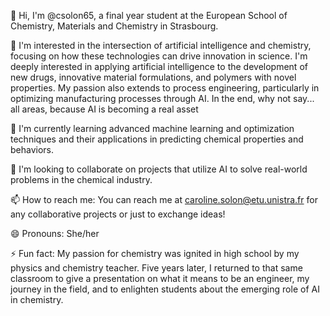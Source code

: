 👋 Hi, I'm @csolon65, a final year student at the European School of Chemistry, Materials and Chemistry in Strasbourg.

👀 I'm interested in the intersection of artificial intelligence and chemistry, focusing on how these technologies can drive innovation in science. I'm deeply interested in applying artificial intelligence to the development of new drugs, innovative material formulations, and polymers with novel properties. My passion also extends to process engineering, particularly in optimizing manufacturing processes through AI. In the end, why not say... all areas, because AI is becoming a real asset

🌱 I'm currently learning advanced machine learning and optimization techniques and their applications in predicting chemical properties and behaviors.

💞️ I'm looking to collaborate on projects that utilize AI to solve real-world problems in the chemical industry.

📫 How to reach me: You can reach me at caroline.solon@etu.unistra.fr for any collaborative projects or just to exchange ideas!

😄 Pronouns: She/her

⚡ Fun fact: My passion for chemistry was ignited in high school by my physics and chemistry teacher. Five years later, I returned to that same classroom to give a presentation on what it means to be an engineer, my journey in the field, and to enlighten students about the emerging role of AI in chemistry.

